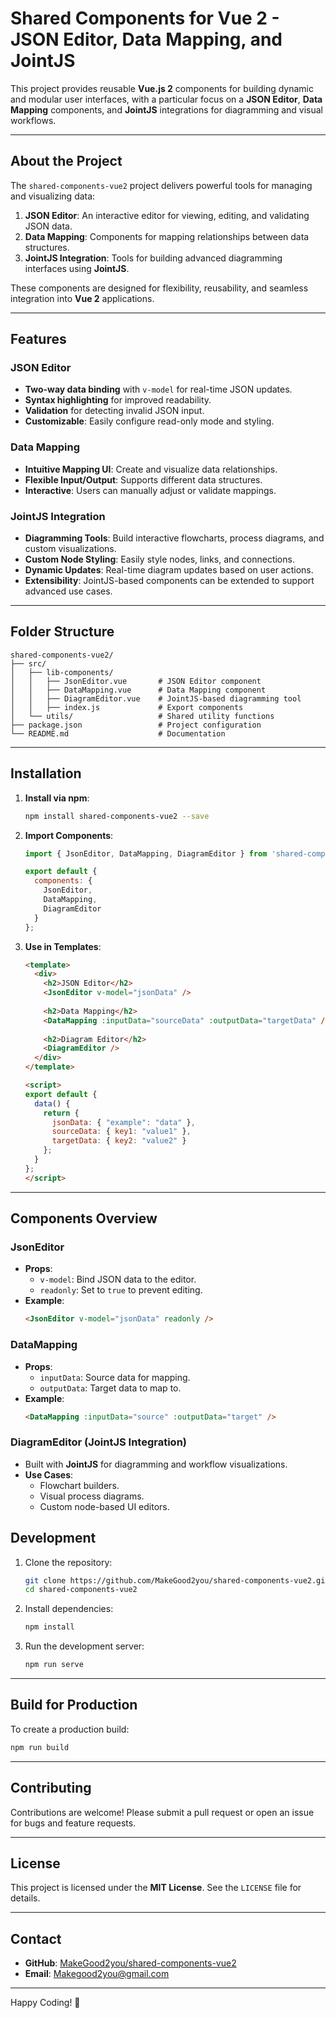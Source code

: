 # Shared Components for Vue 2 - JSON Editor, Data Mapping, and JointJS

This project provides reusable **Vue.js 2** components for building dynamic and modular user interfaces, with a particular focus on a **JSON Editor**, **Data Mapping** components, and **JointJS** integrations for diagramming and visual workflows.

---

## About the Project

The `shared-components-vue2` project delivers powerful tools for managing and visualizing data:

1. **JSON Editor**: An interactive editor for viewing, editing, and validating JSON data.
2. **Data Mapping**: Components for mapping relationships between data structures.
3. **JointJS Integration**: Tools for building advanced diagramming interfaces using **JointJS**.

These components are designed for flexibility, reusability, and seamless integration into **Vue 2** applications.

---

## Features

### JSON Editor
- **Two-way data binding** with `v-model` for real-time JSON updates.
- **Syntax highlighting** for improved readability.
- **Validation** for detecting invalid JSON input.
- **Customizable**: Easily configure read-only mode and styling.

### Data Mapping
- **Intuitive Mapping UI**: Create and visualize data relationships.
- **Flexible Input/Output**: Supports different data structures.
- **Interactive**: Users can manually adjust or validate mappings.

### JointJS Integration
- **Diagramming Tools**: Build interactive flowcharts, process diagrams, and custom visualizations.
- **Custom Node Styling**: Easily style nodes, links, and connections.
- **Dynamic Updates**: Real-time diagram updates based on user actions.
- **Extensibility**: JointJS-based components can be extended to support advanced use cases.

---

## Folder Structure

```
shared-components-vue2/
├── src/
│   ├── lib-components/
│   │   ├── JsonEditor.vue       # JSON Editor component
│   │   ├── DataMapping.vue      # Data Mapping component
│   │   ├── DiagramEditor.vue    # JointJS-based diagramming tool
│   │   ├── index.js             # Export components
│   └── utils/                   # Shared utility functions
├── package.json                 # Project configuration
└── README.md                    # Documentation
```

---

## Installation

1. **Install via npm**:
   ```bash
   npm install shared-components-vue2 --save
   ```

2. **Import Components**:
   ```javascript
   import { JsonEditor, DataMapping, DiagramEditor } from 'shared-components-vue2';

   export default {
     components: {
       JsonEditor,
       DataMapping,
       DiagramEditor
     }
   };
   ```

3. **Use in Templates**:

   ```html
   <template>
     <div>
       <h2>JSON Editor</h2>
       <JsonEditor v-model="jsonData" />
       
       <h2>Data Mapping</h2>
       <DataMapping :inputData="sourceData" :outputData="targetData" />
       
       <h2>Diagram Editor</h2>
       <DiagramEditor />
     </div>
   </template>

   <script>
   export default {
     data() {
       return {
         jsonData: { "example": "data" },
         sourceData: { key1: "value1" },
         targetData: { key2: "value2" }
       };
     }
   };
   </script>
   ```

---

## Components Overview

### JsonEditor
- **Props**:
  - `v-model`: Bind JSON data to the editor.
  - `readonly`: Set to `true` to prevent editing.
- **Example**:
   ```html
   <JsonEditor v-model="jsonData" readonly />
   ```

### DataMapping
- **Props**:
  - `inputData`: Source data for mapping.
  - `outputData`: Target data to map to.
- **Example**:
   ```html
   <DataMapping :inputData="source" :outputData="target" />
   ```

### DiagramEditor (JointJS Integration)
- Built with **JointJS** for diagramming and workflow visualizations.
- **Use Cases**:
  - Flowchart builders.
  - Visual process diagrams.
  - Custom node-based UI editors.


## Development

1. Clone the repository:
   ```bash
   git clone https://github.com/MakeGood2you/shared-components-vue2.git
   cd shared-components-vue2
   ```
2. Install dependencies:
   ```bash
   npm install
   ```
3. Run the development server:
   ```bash
   npm run serve
   ```

---

## Build for Production

To create a production build:
```bash
npm run build
```

---

## Contributing

Contributions are welcome! Please submit a pull request or open an issue for bugs and feature requests.

---

## License

This project is licensed under the **MIT License**. See the `LICENSE` file for details.

---

## Contact

- **GitHub**: [MakeGood2you/shared-components-vue2](https://github.com/MakeGood2you/shared-components-vue2)
- **Email**: Makegood2you@gmail.com

---

Happy Coding! 🚀
